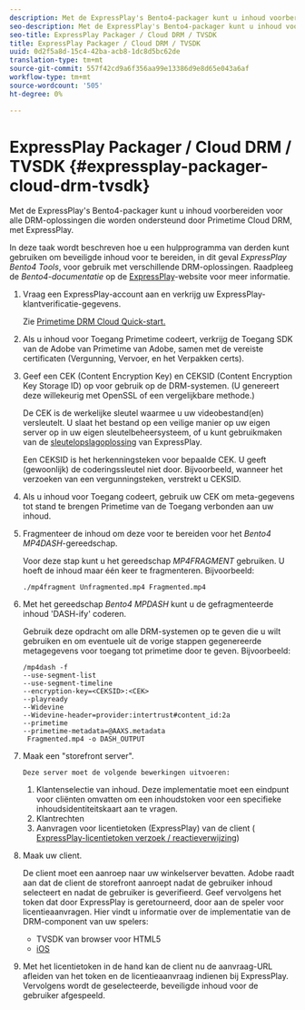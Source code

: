 ```yaml
---
description: Met de ExpressPlay's Bento4-packager kunt u inhoud voorbereiden voor alle DRM-oplossingen die worden ondersteund door Primetime Cloud DRM, met ExpressPlay.
seo-description: Met de ExpressPlay's Bento4-packager kunt u inhoud voorbereiden voor alle DRM-oplossingen die worden ondersteund door Primetime Cloud DRM, met ExpressPlay.
seo-title: ExpressPlay Packager / Cloud DRM / TVSDK
title: ExpressPlay Packager / Cloud DRM / TVSDK
uuid: 0d2f5a8d-15c4-42ba-acb8-1dc8d5bc62de
translation-type: tm+mt
source-git-commit: 557f42cd9a6f356aa99e13386d9e8d65e043a6af
workflow-type: tm+mt
source-wordcount: '505'
ht-degree: 0%

---
```



# ExpressPlay Packager / Cloud DRM / TVSDK {#expressplay-packager-cloud-drm-tvsdk}

Met de ExpressPlay&#39;s Bento4-packager kunt u inhoud voorbereiden voor alle DRM-oplossingen die worden ondersteund door Primetime Cloud DRM, met ExpressPlay.

In deze taak wordt beschreven hoe u een hulpprogramma van derden kunt gebruiken om beveiligde inhoud voor te bereiden, in dit geval *ExpressPlay Bento4 Tools*, voor gebruik met verschillende DRM-oplossingen. Raadpleeg de *Bento4-documentatie* op de [ExpressPlay](https://www.expressplay.com/developer/)-website voor meer informatie.
1. Vraag een ExpressPlay-account aan en verkrijg uw ExpressPlay-klantverificatie-gegevens.

   Zie [Primetime DRM Cloud Quick-start.](../../quick-start/quick-overview.md)
1. Als u inhoud voor Toegang Primetime codeert, verkrijg de Toegang SDK van de Adobe van Primetime van Adobe, samen met de vereiste certificaten (Vergunning, Vervoer, en het Verpakken certs).
1. Geef een CEK (Content Encryption Key) en CEKSID (Content Encryption Key Storage ID) op voor gebruik op de DRM-systemen. (U genereert deze willekeurig met OpenSSL of een vergelijkbare methode.)

   De CEK is de werkelijke sleutel waarmee u uw videobestand(en) versleutelt. U slaat het bestand op een veilige manier op uw eigen server op in uw eigen sleutelbeheersysteem, of u kunt gebruikmaken van de [sleutelopslagoplossing](https://www.expressplay.com/developer/key-storage/) van ExpressPlay.

   Een CEKSID is het herkenningsteken voor bepaalde CEK. U geeft (gewoonlijk) de coderingssleutel niet door. Bijvoorbeeld, wanneer het verzoeken van een vergunningsteken, verstrekt u CEKSID.

1. Als u inhoud voor Toegang codeert, gebruik uw CEK om meta-gegevens tot stand te brengen Primetime van de Toegang verbonden aan uw inhoud.

1. Fragmenteer de inhoud om deze voor te bereiden voor het *Bento4 MP4DASH*-gereedschap.

   Voor deze stap kunt u het gereedschap *MP4FRAGMENT* gebruiken. U hoeft de inhoud maar één keer te fragmenteren. Bijvoorbeeld:

   ```
   ./mp4fragment Unfragmented.mp4 Fragmented.mp4
   ```

1. Met het gereedschap *Bento4 MPDASH* kunt u de gefragmenteerde inhoud &#39;DASH-ify&#39; coderen.

   Gebruik deze opdracht om alle DRM-systemen op te geven die u wilt gebruiken en om eventuele uit de vorige stappen gegenereerde metagegevens voor toegang tot primetime door te geven. Bijvoorbeeld:

   ```
   /mp4dash -f  
   --use-segment-list  
   --use-segment-timeline  
   --encryption-key=<CEKSID>:<CEK>  
   --playready  
   --Widevine  
   --Widevine-header=provider:intertrust#content_id:2a  
   --primetime  
   --primetime-metadata=@AAXS.metadata 
    Fragmented.mp4 -o DASH_OUTPUT
   ```

1. Maak een &quot;storefront server&quot;.

       Deze server moet de volgende bewerkingen uitvoeren:
   
   1. Klantenselectie van inhoud. Deze implementatie moet een eindpunt voor cliënten omvatten om een inhoudstoken voor een specifieke inhoudsidentiteitskaart aan te vragen.
   1. Klantrechten
   1. Aanvragen voor licentietoken (ExpressPlay) van de client ( [ExpressPlay-licentietoken verzoek / reactieverwijzing](../../license-token-req-resp-ref/license-req-resp-overview.md))

1. Maak uw client.

   De client moet een aanroep naar uw winkelserver bevatten. Adobe raadt aan dat de client de storefront aanroept nadat de gebruiker inhoud selecteert en nadat de gebruiker is geverifieerd. Geef vervolgens het token dat door ExpressPlay is geretourneerd, door aan de speler voor licentieaanvragen. Hier vindt u informatie over de implementatie van de DRM-component van uw spelers:

   * TVSDK van browser voor HTML5
   * [iOS](../../../../programming/tvsdk-3x-ios-prog/ios-3x-drm-content-security/ios-3x-apple-fairplay-tvsdk.md)

1. Met het licentietoken in de hand kan de client nu de aanvraag-URL afleiden van het token en de licentieaanvraag indienen bij ExpressPlay. Vervolgens wordt de geselecteerde, beveiligde inhoud voor de gebruiker afgespeeld.
